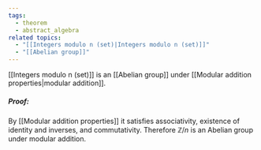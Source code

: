 ```yaml
---
tags:
  - theorem
  - abstract_algebra
related topics:
  - "[[Integers modulo n (set)|Integers modulo n (set)]]"
  - "[[Abelian group]]"
---
```

[[Integers modulo n (set)]] is an [[Abelian group]] under [[Modular addition properties|modular addition]].
##### Proof:
By [[Modular addition properties]] it satisfies associativity, existence of identity and inverses, and commutativity. Therefore $\mathbb{Z}/n$ is an Abelian group under modular addition.
